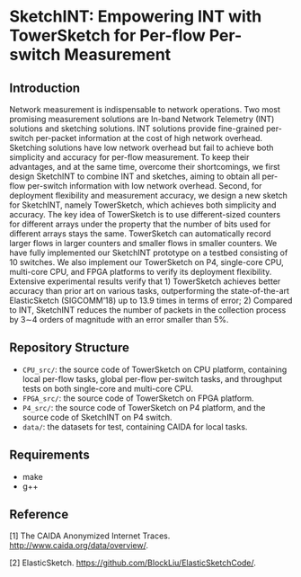 # SketchINT: Empowering INT with TowerSketch for Per-flow Per-switch Measurement


## Introduction

Network measurement is indispensable to network operations. Two most promising measurement solutions are In-band Network Telemetry (INT) solutions and sketching solutions. INT solutions provide fine-grained per-switch per-packet information at the cost of high network overhead. Sketching solutions have low network overhead but fail to achieve both simplicity and accuracy for per-flow measurement. To keep their advantages, and at the same time, overcome their shortcomings, we first design SketchINT to combine INT and sketches, aiming to obtain all per-flow per-switch information with low network overhead. Second, for deployment flexibility and measurement accuracy, we design a new sketch for SketchINT, namely TowerSketch, which achieves both simplicity and accuracy. The key idea of TowerSketch is to use different-sized counters for different arrays under the property that the number of bits used for different arrays stays the same. TowerSketch can automatically record larger flows in larger counters and smaller flows in smaller counters. We have fully implemented our SketchINT prototype on a testbed consisting of 10 switches. We also implement our TowerSketch on P4, single-core CPU, multi-core CPU, and FPGA platforms to verify its deployment flexibility. Extensive experimental results verify that 1) TowerSketch achieves better accuracy than prior art on various tasks, outperforming the state-of-the-art ElasticSketch (SIGCOMM’18) up to 13.9 times in terms of error; 2) Compared to INT, SketchINT reduces the number of packets in the collection process by 3∼4 orders of magnitude with an error smaller than 5%.


## Repository Structure

*  `CPU_src/`: the source code of TowerSketch on CPU platform, containing local per-flow tasks, global per-flow per-switch tasks, and throughput tests on both single-core and multi-core CPU.
*  `FPGA_src/`: the source code of TowerSketch on FPGA platform.
*  `P4_src/`: the source code of TowerSketch on P4 platform, and the source code of SketchINT on P4 switch.
*  `data/`: the datasets for test, containing CAIDA for local tasks.


## Requirements

- make
- g++


## Reference

[1] The CAIDA Anonymized Internet Traces. http://www.caida.org/data/overview/.

[2] ElasticSketch. https://github.com/BlockLiu/ElasticSketchCode/.

